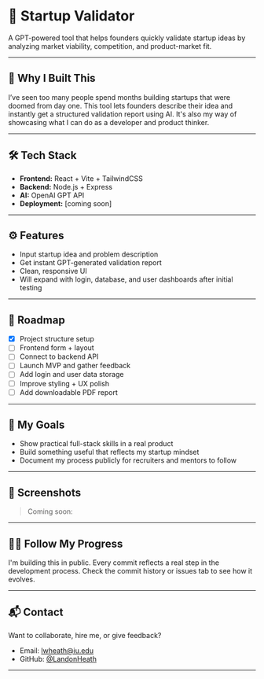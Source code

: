 # 🚀 Startup Validator

A GPT-powered tool that helps founders quickly validate startup ideas by analyzing market viability, competition, and product-market fit.

---

## 📌 Why I Built This

I’ve seen too many people spend months building startups that were doomed from day one. This tool lets founders describe their idea and instantly get a structured validation report using AI. It's also my way of showcasing what I can do as a developer and product thinker.

---

## 🛠️ Tech Stack

- **Frontend:** React + Vite + TailwindCSS
- **Backend:** Node.js + Express
- **AI:** OpenAI GPT API
- **Deployment:** [coming soon]

---

## ⚙️ Features

- Input startup idea and problem description
- Get instant GPT-generated validation report
- Clean, responsive UI
- Will expand with login, database, and user dashboards after initial testing

---

## 🚧 Roadmap

- [x] Project structure setup
- [ ] Frontend form + layout
- [ ] Connect to backend API
- [ ] Launch MVP and gather feedback
- [ ] Add login and user data storage
- [ ] Improve styling + UX polish
- [ ] Add downloadable PDF report

---

## 🧠 My Goals

- Show practical full-stack skills in a real product
- Build something useful that reflects my startup mindset
- Document my process publicly for recruiters and mentors to follow

---

## 📸 Screenshots

> Coming soon: 

---

## 🧑‍💻 Follow My Progress

I'm building this in public. Every commit reflects a real step in the development process. Check the commit history or issues tab to see how it evolves.

---

## 📬 Contact

Want to collaborate, hire me, or give feedback?

- Email: lwheath@iu.edu
- GitHub: [@LandonHeath](https://github.com/LandonHeath)

---
